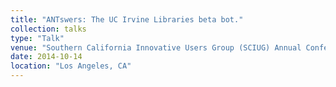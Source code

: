 ```yaml
---
title: "ANTswers: The UC Irvine Libraries beta bot."
collection: talks
type: "Talk"
venue: "Southern California Innovative Users Group (SCIUG) Annual Conference"
date: 2014-10-14
location: "Los Angeles, CA"
---
```

